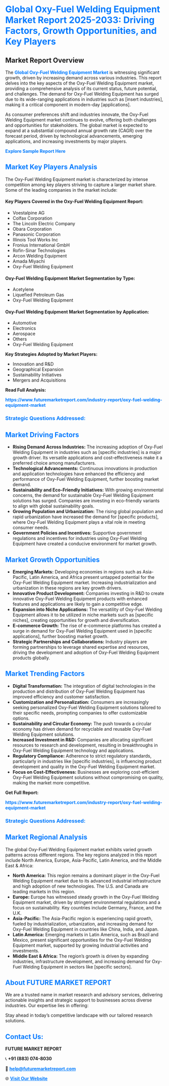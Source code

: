 <h1 style="color: #007BFF;">Global Oxy-Fuel Welding Equipment Market Report 2025-2033: Driving Factors, Growth Opportunities, and Key Players</h1>

<section id="overview">
<h2>Market Report Overview</h2>
<p>The <a href="https://www.futuremarketreport.com/industry-report/oxy-fuel-welding-equipment-market" style="color: #007BFF; text-decoration: none;"><strong>Global Oxy-Fuel Welding Equipment Market</strong></a> is witnessing significant growth, driven by increasing demand across various industries. This report delves into the key aspects of the Oxy-Fuel Welding Equipment market, providing a comprehensive analysis of its current status, future potential, and challenges. The demand for Oxy-Fuel Welding Equipment has surged due to its wide-ranging applications in industries such as [insert industries], making it a critical component in modern-day [applications].</p>
<p>As consumer preferences shift and industries innovate, the Oxy-Fuel Welding Equipment market continues to evolve, offering both challenges and opportunities for stakeholders. The global market is expected to expand at a substantial compound annual growth rate (CAGR) over the forecast period, driven by technological advancements, emerging applications, and increasing investments by major players.</p>
</section>

<section id="overview">
<p><a href="https://www.futuremarketreport.com/request-sample/reportId=99586" style="color: #007BFF; text-decoration: none;"><strong>Explore Sample Report Here</strong></a></p>
</section>

<section id="key-players">
<h2 style="color: #007BFF;">Market Key Players Analysis</h2>
<p>The Oxy-Fuel Welding Equipment market is characterized by intense competition among key players striving to capture a larger market share. Some of the leading companies in the market include:</p>
<h4>Key Players Covered in the Oxy-Fuel Welding Equipment Report:</h4>
<ul><li>Voestalpine AG</li><li>Colfax Corporation</li><li>The Lincoln Electric Company</li><li>Obara Corporation</li><li>Panasonic Corporation</li><li>Illinois Tool Works Inc</li><li>Fronius International GmbH</li><li>Rofin-Sinar Technologies</li><li>Arcon Welding Equipment</li><li>Amada Miyachi</li><li>Oxy-Fuel Welding Equipment</li></ul>
<h4>Oxy-Fuel Welding Equipment Market Segmentation by Type:</h4>
<ul><li>Acetylene</li><li>Liquefied Petroleum Gas</li><li>Oxy-Fuel Welding Equipment</li></ul>

<h4>Oxy-Fuel Welding Equipment Market Segmentation by Application:</h4>
<ul><li>Automotive</li><li>Electronics</li><li>Aerospace</li><li>Others</li><li>Oxy-Fuel Welding Equipment</li></ul>
<p><strong>Key Strategies Adopted by Market Players:</strong></p>
<ul>
<li>Innovation and R&D</li>
<li>Geographical Expansion</li>
<li>Sustainability Initiatives</li>
<li>Mergers and Acquisitions</li>
</ul>
</section>

<section>
<p><strong>Read Full Analysis: </strong></p><a href="https://www.futuremarketreport.com/industry-report/oxy-fuel-welding-equipment-market" style="color: #007BFF; text-decoration: none;"><strong>https://www.futuremarketreport.com/industry-report/oxy-fuel-welding-equipment-market</strong></a>
<h3 style="color: #007BFF;">Strategic Questions Addressed:</h3>
</section>

<section id="driving-factors">
<h2 style="color: #007BFF;">Market Driving Factors</h2>
<ul>
<li><strong>Rising Demand Across Industries:</strong> The increasing adoption of Oxy-Fuel Welding Equipment in industries such as [specific industries] is a major growth driver. Its versatile applications and cost-effectiveness make it a preferred choice among manufacturers.</li>
<li><strong>Technological Advancements:</strong> Continuous innovations in production and application technologies have enhanced the efficiency and performance of Oxy-Fuel Welding Equipment, further boosting market demand.</li>
<li><strong>Sustainability and Eco-Friendly Initiatives:</strong> With growing environmental concerns, the demand for sustainable Oxy-Fuel Welding Equipment solutions has surged. Companies are investing in eco-friendly variants to align with global sustainability goals.</li>
<li><strong>Growing Population and Urbanization:</strong> The rising global population and rapid urbanization have increased the demand for [specific products], where Oxy-Fuel Welding Equipment plays a vital role in meeting consumer needs.</li>
<li><strong>Government Policies and Incentives:</strong> Supportive government regulations and incentives for industries using Oxy-Fuel Welding Equipment have created a conducive environment for market growth.</li>
</ul>
</section>

<section id="growth-opportunities">
<h2 style="color: #007BFF;">Market Growth Opportunities</h2>
<ul>
<li><strong>Emerging Markets:</strong> Developing economies in regions such as Asia-Pacific, Latin America, and Africa present untapped potential for the Oxy-Fuel Welding Equipment market. Increasing industrialization and urbanization in these regions are key growth drivers.</li>
<li><strong>Innovative Product Development:</strong> Companies investing in R&D to create innovative Oxy-Fuel Welding Equipment products with enhanced features and applications are likely to gain a competitive edge.</li>
<li><strong>Expansion into Niche Applications:</strong> The versatility of Oxy-Fuel Welding Equipment allows it to be utilized in niche markets such as [specific niches], creating opportunities for growth and diversification.</li>
<li><strong>E-commerce Growth:</strong> The rise of e-commerce platforms has created a surge in demand for Oxy-Fuel Welding Equipment used in [specific applications], further boosting market growth.</li>
<li><strong>Strategic Partnerships and Collaborations:</strong> Industry players are forming partnerships to leverage shared expertise and resources, driving the development and adoption of Oxy-Fuel Welding Equipment products globally.</li>
</ul>
</section>

<section id="trending-factors">
<h2 style="color: #007BFF;">Market Trending Factors</h2>
<ul>
<li><strong>Digital Transformation:</strong> The integration of digital technologies in the production and distribution of Oxy-Fuel Welding Equipment has improved efficiency and customer satisfaction.</li>
<li><strong>Customization and Personalization:</strong> Consumers are increasingly seeking personalized Oxy-Fuel Welding Equipment solutions tailored to their specific needs, prompting companies to offer customizable options.</li>
<li><strong>Sustainability and Circular Economy:</strong> The push towards a circular economy has driven demand for recyclable and reusable Oxy-Fuel Welding Equipment solutions.</li>
<li><strong>Increased Investment in R&D:</strong> Companies are allocating significant resources to research and development, resulting in breakthroughs in Oxy-Fuel Welding Equipment technology and applications.</li>
<li><strong>Regulatory Compliance:</strong> Adherence to strict regulatory standards, particularly in industries like [specific industries], is influencing product development and quality in the Oxy-Fuel Welding Equipment market.</li>
<li><strong>Focus on Cost-Effectiveness:</strong> Businesses are exploring cost-efficient Oxy-Fuel Welding Equipment solutions without compromising on quality, making the market more competitive.</li>
</ul>
</section>

<section>
<p><strong>Get Full Report: </strong></p><a href="https://www.futuremarketreport.com/industry-report/oxy-fuel-welding-equipment-market" style="color: #007BFF; text-decoration: none;"><strong>https://www.futuremarketreport.com/industry-report/oxy-fuel-welding-equipment-market</strong></a>
<h3 style="color: #007BFF;">Strategic Questions Addressed:</h3>
</section>


<section id="regional-analysis">
<h2 style="color: #007BFF;">Market Regional Analysis</h2>
<p>The global Oxy-Fuel Welding Equipment market exhibits varied growth patterns across different regions. The key regions analyzed in this report include North America, Europe, Asia-Pacific, Latin America, and the Middle East & Africa:</p>
<ul>
<li><strong>North America:</strong> This region remains a dominant player in the Oxy-Fuel Welding Equipment market due to its advanced industrial infrastructure and high adoption of new technologies. The U.S. and Canada are leading markets in this region.</li>
<li><strong>Europe:</strong> Europe has witnessed steady growth in the Oxy-Fuel Welding Equipment market, driven by stringent environmental regulations and a focus on sustainability. Key countries include Germany, France, and the U.K.</li>
<li><strong>Asia-Pacific:</strong> The Asia-Pacific region is experiencing rapid growth, fueled by industrialization, urbanization, and increasing demand for Oxy-Fuel Welding Equipment in countries like China, India, and Japan.</li>
<li><strong>Latin America:</strong> Emerging markets in Latin America, such as Brazil and Mexico, present significant opportunities for the Oxy-Fuel Welding Equipment market, supported by growing industrial activities and investments.</li>
<li><strong>Middle East & Africa:</strong> The region’s growth is driven by expanding industries, infrastructure development, and increasing demand for Oxy-Fuel Welding Equipment in sectors like [specific sectors].</li>
</ul>
</section>

<footer>
<h2 style="color: #007BFF;">About FUTURE MARKET REPORT</h2>
<p>We are a trusted name in market research and advisory services, delivering actionable insights and strategic support to businesses across diverse industries. Our expertise lies in offering:</p>

<p>Stay ahead in today’s competitive landscape with our tailored research solutions.</p>

<h2 style="color: #007BFF;">Contact Us:</h2>
<p><strong>FUTURE MARKET REPORT</strong></p>
<p>📞 <strong>+91 (883) 074-8030</strong></p>
<p>📧 <strong><a href="mailto:help@futuremarketreport.com" style="color: #007BFF;">help@futuremarketreport.com</a></strong></p>
<p>🌐 <strong><a href="https://www.futuremarketreport.com/" style="color: #007BFF;">Visit Our Website</a></strong></p>
</footer>